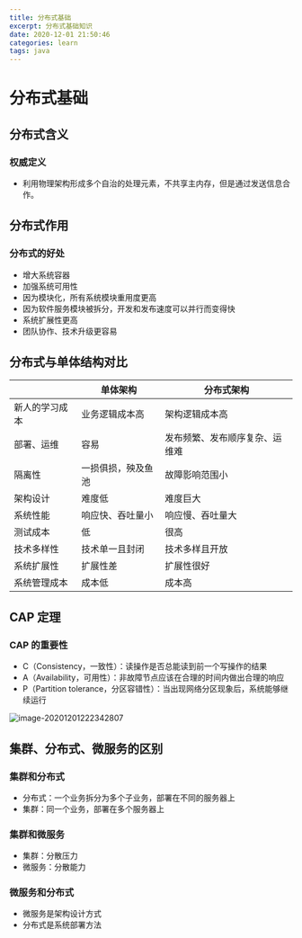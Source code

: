 ```yaml
---
title: 分布式基础
excerpt: 分布式基础知识
date: 2020-12-01 21:50:46
categories: learn
tags: java
---
```


# 分布式基础

## 分布式含义

### 权威定义

* 利用物理架构形成多个自治的处理元素，不共享主内存，但是通过发送信息合作。

## 分布式作用

### 分布式的好处

* 增大系统容器
* 加强系统可用性
* 因为模块化，所有系统模块重用度更高
* 因为软件服务模块被拆分，开发和发布速度可以并行而变得快
* 系统扩展性更高
* 团队协作、技术升级更容易

## 分布式与单体结构对比

|                | 单体架构           | 分布式架构                     |
| -------------- | ------------------ | ------------------------------ |
| 新人的学习成本 | 业务逻辑成本高     | 架构逻辑成本高                 |
| 部署、运维     | 容易               | 发布频繁、发布顺序复杂、运维难 |
| 隔离性         | 一损俱损，殃及鱼池 | 故障影响范围小                 |
| 架构设计       | 难度低             | 难度巨大                       |
| 系统性能       | 响应快、吞吐量小   | 响应慢、吞吐量大               |
| 测试成本       | 低                 | 很高                           |
| 技术多样性     | 技术单一且封闭     | 技术多样且开放                 |
| 系统扩展性     | 扩展性差           | 扩展性很好                     |
| 系统管理成本   | 成本低             | 成本高                         |

## CAP 定理

### CAP 的重要性

* C（Consistency，一致性）：读操作是否总能读到前一个写操作的结果
* A（Availability，可用性）：非故障节点应该在合理的时间内做出合理的响应
* P（Partition tolerance，分区容错性）：当出现网络分区现象后，系统能够继续运行

![image-20201201222342807](https://cdn.jsdelivr.net/gh/xianglin2020/gallery@master/202012/222343.png)

## 集群、分布式、微服务的区别

### 集群和分布式

* 分布式：一个业务拆分为多个子业务，部署在不同的服务器上
* 集群：同一个业务，部署在多个服务器上

### 集群和微服务 

* 集群：分散压力
* 微服务：分散能力

### 微服务和分布式

* 微服务是架构设计方式
* 分布式是系统部署方法

